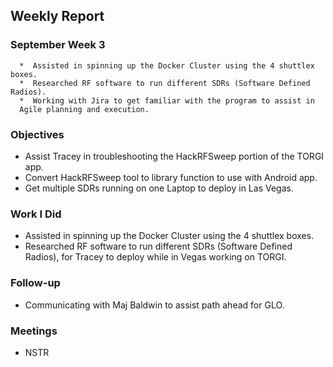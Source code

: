 ## Weekly Report

### September Week 3

      *  Assisted in spinning up the Docker Cluster using the 4 shuttlex boxes.
      *  Researched RF software to run different SDRs (Software Defined Radios).
      *  Working with Jira to get familiar with the program to assist in
      Agile planning and execution.

### Objectives
  -  Assist Tracey in troubleshooting the HackRFSweep portion of the TORGI app.
  -  Convert HackRFSweep tool to library function to use with Android app.
  -  Get multiple SDRs running on one Laptop to deploy in Las Vegas.

### Work I Did
  -  Assisted in spinning up the Docker Cluster using the 4 shuttlex boxes.
  -  Researched RF software to run different SDRs (Software Defined Radios), for Tracey to
  deploy while in Vegas working on TORGI.

### Follow-up
  -  Communicating with Maj Baldwin to assist path ahead for GLO.

### Meetings
  -  NSTR
